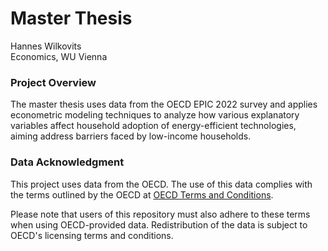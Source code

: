 # Master Thesis  
Hannes Wilkovits  
Economics, WU Vienna  

### Project Overview
The master thesis uses data from the OECD EPIC 2022 survey and applies econometric modeling techniques to analyze how various explanatory variables affect household adoption of energy-efficient technologies, aiming address barriers faced by low-income households.

### Data Acknowledgment
This project uses data from the OECD. The use of this data complies with the terms outlined by the OECD at [OECD Terms and Conditions](https://www.oecd.org/en/about/terms-conditions.html).

Please note that users of this repository must also adhere to these terms when using OECD-provided data. Redistribution of the data is subject to OECD's licensing terms and conditions.



